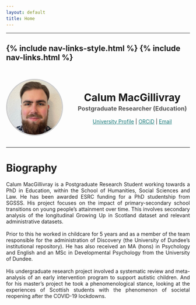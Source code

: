 ```yaml
---
layout: default
title: Home
---
```

---
{% include nav-links-style.html %}
{% include nav-links.html %}
---

<div style="
  display: flex;
  align-items: center;
  gap: 2rem;
  flex-wrap: wrap;
  margin-top: 2rem;
  justify-content: center;
  text-align: center;
">

  <!-- Profile Image -->
  <img src="/assets/images/profile.jpg" alt="Profile Photo" style="
    width: 150px;
    height: 150px;
    object-fit: cover;
    border-radius: 50%;
    border: 3px solid #ccc;
  ">

  <!-- Text Section -->
  <div style="flex: 1 1 300px;">
    <h1 style="margin: 0;">Calum MacGillivray</h1>
    <h3 style="margin: 0.2em 0 1em; color: #555;">Postgraduate Researcher (Education)</h3>
    <p style="margin: 0;">
      <a href="https://discovery.dundee.ac.uk/en/persons/calum-macgillivray" target="_blank" style="color: #157878;">University Profile</a> |
      <a href="https://orcid.org/0009-0001-2871-6735" target="_blank" style="color: #157878;">ORCiD</a> |
      <a href="mailto:c.y.macgillivray@dundee.ac.uk" target="_blank" style="color: #157878;">Email</a>
    </p>
  </div>
</div>


---

# Biography

<div style="text-align: justify; margin-bottom: 1.0em;">
Calum MacGillivray is a Postgraduate Research Student working towards a PhD in Education, within the School of Humanities, Social Sciences and Law. He has been awarded ESRC funding for a PhD studentship from SGSSS. His project focuses on the impact of primary-secondary school transitions on young people’s attainment over time. This involves secondary analysis of the longitudinal Growing Up in Scotland dataset and relevant administrative datasets.
<br><br>
Prior to this he worked in childcare for 5 years and as a member of the team responsible for the administration of Discovery (the University of Dundee’s institutional repository). He has also received an MA (hons) in Psychology and English and an MSc in Developmental Psychology from the University of Dundee.
<br><br>
His undergraduate research project involved a systematic review and meta-analysis of an early intervention program to support autistic children. And for his master’s project he took a phenomenological stance, looking at the experiences of Scottish students with the phenomenon of societal reopening after the COVID-19 lockdowns.
</div>
